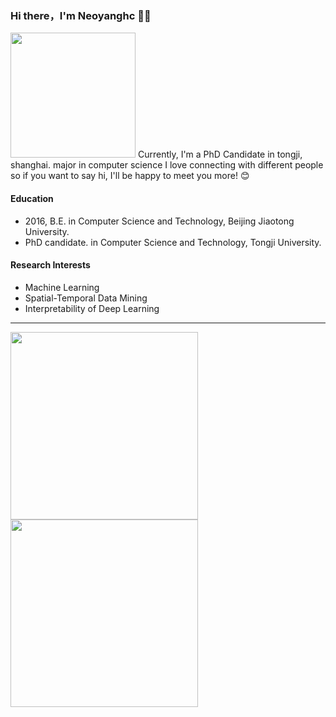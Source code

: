 ### Hi there，I'm Neoyanghc 🙋‍♂️

<img src="https://media.giphy.com/media/VgCDAzcKvsR6OM0uWg/giphy.gif" width="200">
Currently, I'm a PhD Candidate in tongji, shanghai. major in computer science
I love connecting with different people so if you want to say hi, I'll be happy to meet you more! 😊


#### Education
+ 2016, B.E. in Computer Science and Technology, Beijing Jiaotong University.
+ PhD candidate. in Computer Science and Technology, Tongji University.

#### Research Interests
 + Machine Learning
 + Spatial-Temporal Data Mining
 + Interpretability of Deep Learning
 
 
 
---
<img src="https://github-readme-stats.vercel.app/api?username=Neoyanghc&show_icons=true&theme=merko" width="300"><img src="https://github-readme-stats.vercel.app/api/top-langs/?username=Neoyanghc&layout=compact&theme=merko" width="300">

